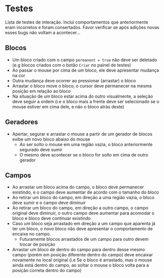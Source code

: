 # Testes
Lista de testes de interação. Inclui comportamentos que anteriormente eram incorretos e foram consertados.
Favor verificar se após adições novas esses bugs não voltam a acontecer...

## Blocos
- Um bloco criado com o campo `permanent = true` não deve ser deletado  (e.g blocos criados com o botão `Criar` no painel de testes)
- Ao passar o mouse por cima de um bloco, ele deve apresentar mudança na cor
- Outra mudança deve ocorrer ao pressionar (arrastar) o bloco
- Arrastar o bloco move o bloco, o cursor deve permanecer na mesma posição em relação ao bloco
- Na situação de um bloco estar acima do outro visualmente, a seleção deve seguir a ordem (i.e o bloco mais a frente deve ser selecionado se o mouse estiver em cima dele, e não o bloco atrás deste)

## Geradores
- Apertar, segurar e arrastar o mouse a partir de um gerador de blocos exibe um novo bloco abaixo do mouse
    - Ao ser solto o mouse em uma região vazia, o bloco anteriormente segurado deve sumir
    - O mesmo deve acontecer se o bloco for solto em cima de outro gerador

## Campos
- Ao arrastar um bloco acima do campo, o bloco deve permanecer existindo, e o campo deve aumentar de acordo com o tamanho do bloco
- Ao retirar um bloco do campo, em direção a uma região vazia, o bloco deve sumir e o campo deve diminuir
- Ao retirar um bloco do campo, em direção a outro campo, o campo original deve diminuir, o outro campo deve aumentar para acomodar o bloco e bloco deve continuar existindo
- Caso um bloco seja arrastado em direção a um campo que aparenta já ter um bloco, o novo bloco não deve apresentar o comportamento de encaixe no campo.
    - Futuramente blocos arrastados de um campo para outro devem trocar de posição
- Arrastar um bloco de dentro do campo para dentro desse mesmo campo (porém em posição diferente dentro do campo) deve encaixar novamente no local original (i.e Se o bloco é arrastado, mas o mouse ainda está dentro do campo, ao soltar o mouse o bloco volta para a posição correta dentro do campo)
